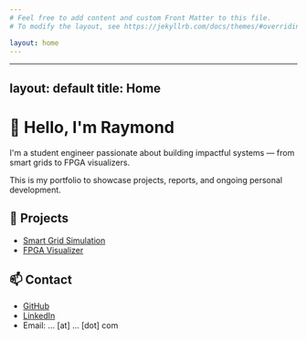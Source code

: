 ```yaml
---
# Feel free to add content and custom Front Matter to this file.
# To modify the layout, see https://jekyllrb.com/docs/themes/#overriding-theme-defaults

layout: home
---
```

---
layout: default
title: Home
---
# 👋 Hello, I'm Raymond

I'm a student engineer passionate about building impactful systems — from smart grids to FPGA visualizers.

This is my portfolio to showcase projects, reports, and ongoing personal development.

## 🔧 Projects

- [Smart Grid Simulation](projects/smartgrid.html)
- [FPGA Visualizer](projects/fpga.html)

## 📫 Contact

- [GitHub](https://github.com/m-uch)
- [LinkedIn](https://www.linkedin.com/in//)
- Email: ... [at] ... [dot] com
